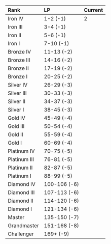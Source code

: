 | Rank         | LP           | Current |
| :---         | :---         | :---    |
| Iron IV      | 1-2 (-1)     | 2       |
| Iron III     | 3-4 (-1)     |         |
| Iron II      | 5-6 (-1)     |         |
| Iron I       | 7-10 (-1)    |         |
| Bronze IV    | 11-13 (-2)   |         |
| Bronze III   | 14-16 (-2)   |         |
| Bronze II    | 17-19 (-2)   |         |
| Bronze I     | 20-25 (-2)   |         |
| Silver IV    | 26-29 (-3)   |         |
| Silver III   | 30-33 (-3)   |         |
| Silver II    | 34-37 (-3)   |         |
| Silver I     | 38-45 (-3)   |         |
| Gold IV      | 45-49 (-4)   |         |
| Gold III     | 50-54 (-4)   |         |
| Gold II      | 55-59 (-4)   |         |
| Gold I       | 60-69 (-4)   |         |
| Platinum IV  | 70-75 (-5)   |         |
| Platinum III | 76-81 (-5)   |         |
| Platinum II  | 82-87 (-5)   |         |
| Platinum I   | 88-99 (-5)   |         |
| Diamond IV   | 100-106 (-6) |         |
| Diamond III  | 107-113 (-6) |         |
| Diamond II   | 114-120 (-6) |         |
| Diamond I    | 121-134 (-6) |         |
| Master       | 135-150 (-7) |         |
| Grandmaster  | 151-168 (-8) |         |
| Challenger   | 169+ (-9)    |         |
